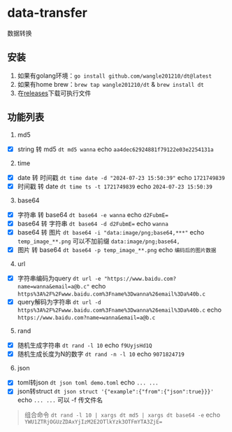 # data-transfer
数据转换
## 安装
1. 如果有golang环境：`go install github.com/wangle201210/dt@latest`  
2. 如果有home brew：`brew tap wangle201210/dt` & `brew install dt`  
3. 在[releases](https://github.com/wangle201210/dt/releases/tag/v0.0.1-alpha)下载可执行文件

## 功能列表
1. md5
- [x] string 转 md5 `dt md5 wanna` echo `aa4dec62924881f79122e03e2254131a`
2. time
- [x] date 转 时间戳 `dt time date -d "2024-07-23 15:50:39"` echo `1721749839`
- [x] 时间戳 转 date `dt time ts -t 1721749839` echo `2024-07-23 15:50:39`
3. base64
- [x] 字符串 转 base64 `dt base64 -e wanna` echo `d2FubmE=`
- [x] base64 转 字符串 `dt base64 -d d2FubmE=` echo `wanna`
- [x] base64 转 图片 `dt base64 -i "data:image/png;base64,***"` echo `temp_image_**.png` 可以不加前缀 `data:image/png;base64,`
- [x] 图片 转 base64 `dt base64 -p temp_image_**.png` echo `编码后的图片数据`
4. url
- [x] 字符串编码为query `dt url -e "https://www.baidu.com?name=wanna&email=a@b.c"` echo `https%3A%2F%2Fwww.baidu.com%3Fname%3Dwanna%26email%3Da%40b.c`
- [x] query解码为字符串 `dt url -d https%3A%2F%2Fwww.baidu.com%3Fname%3Dwanna%26email%3Da%40b.c` echo `https://www.baidu.com?name=wanna&email=a@b.c`
5. rand
- [x] 随机生成字符串 `dt rand -l 10` echo `f9UyjsHd1Q`
- [x] 随机生成长度为N的数字 `dt rand -n -l 10` echo `9071824719`
6. json
- [x] toml转json `dt json toml demo.toml` echo `... ...`
- [x] json转struct `dt json struct '{"example":{"from":{"json":true}}}'` echo `... ...` 可以 -f 传文件名

> 组合命令 `dt rand -l 10 | xargs dt md5 | xargs dt base64 -e` echo `YWU1ZTRjOGUzZDAxYjIzM2E2OTlkYzk3OTFmYTA3ZjE=`
